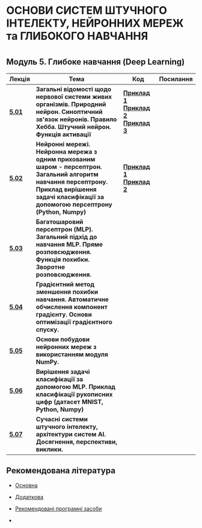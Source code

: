 <p align="center"><h1>ОСНОВИ СИСТЕМ ШТУЧНОГО ІНТЕЛЕКТУ, НЕЙРОННИХ МЕРЕЖ та ГЛИБОКОГО НАВЧАННЯ<h1></p>

<h2> Модуль 5. Глибоке навчання (Deep Learning) </h2>

| Лекція                                          | Тема                                                         | Код                                                          | Посилання |
| ----------------------------------------------- | ------------------------------------------------------------ | ------------------------------------------------------------ | --------- |
| **[5.01](/Mod_05_/05_01_NN/Lec_05_01_git.pdf)** | **Загальні відомості щодо нервової системи живих організмів. Природний нейрон. Синоптичний зв'язок нейронів. Правило Хебба. Штучний нейрон. Функція активації** | [**Приклад 1**](/Mod_05_/05_01_NN/CODE_5_01_1/lec_05_01_Exmpl_1.md) [**Приклад 2**](/Mod_05_/05_01_NN/CODE_5_01_2/lec_05_01_Exmpl_2.md) [**Приклад 3**](/Mod_05_/05_01_NN/CODE_5_01_3/lec_05_01_Exmpl_3.md) |           |
| **[5.02](/Mod_05_/05_02_NN/Lec_05_02_git.pdf)** | **Нейронні мережі. Нейронна мережа з одним прихованим шаром - персептрон.  Загальний алгоритм навчання персептрону. Приклад вирішення задачі класифікації за допомогою персептрону  (Python, Numpy)** | [**Приклад 1**](/Mod_05_/05_02_NN/CODE_5_02_1/lec_05_02_Exmpl_1.md) [**Приклад 2**](/Mod_05_/05_02_NN/CODE_5_02_2/lec_05_02_Exmpl_2.md) |           |
| **[5.03](/Mod_05_/05_03_NN/Lec_05_03_git.pdf)** | **Багатошаровий персептрон (MLP). Загальний підхід до навчання MLP. Пряме розповсюдження. Функція похибки. Зворотне розповсюдження.** |                                                              |           |
| **[5.04](/Mod_05_/05_04_NN/Lec_05_04_git.pdf)** | **Градієнтний метод зменшення похибки навчання. Автоматичне обчислення компонент градієнту. Основи оптимізації градієнтного спуску.** |                                                              |           |
| **[5.05](/Mod_05_/05_05_NN/Lec_05_05_git.pdf)** | **Основи побудови нейронних мереж з використанням модуля NumPy.** |                                                              |           |
| **[5.06](/Mod_05_/05_06_NN/Lec_05_06_git.pdf)** | **Вирішення задачі класифікації за допомогою MLP. Приклад класифікації рукописних цифр (датасет MNIST, Python, Numpy)** |                                                              |           |
| **[5.07](/Mod_05_/05_07_NN/Lec_05_07_git.pdf)** | **Сучасні системи штучного інтелекту, архітектури систем AI. Досягнення, перспективи, виклики.** |                                                              |           |


<p align="center"><h2> Рекомендована література </h2></p>

- [Основна](ADDONS/Lit_Main.md)

- [Додаткова](ADDONS/Lit_Add.md)

- [Рекомендовані програмні засоби](ADDONS/Prog_Sys.md)

-

